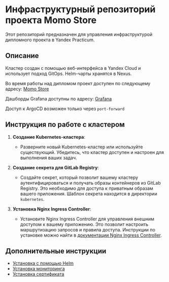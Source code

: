 # Инфраструктурный репозиторий проекта Momo Store

Этот репозиторий предназначен для управления инфраструктурой дипломного проекта в Yandex Practicum.

## Описание

Кластер создан с помощью веб-интерфейса в Yandex Cloud и использует подход GitOps. Helm-чарты хранятся в Nexus.

Во время работы над дипломом проект доступен по следующему
адресу: [Momo Store](https://momo-store-practicum.ru/)

Дашборды Grafana доступны по
адресу: [Grafana](https://grafana.momo-store-practicum.ru/)

Доступ к ArgoCD возможен только через `port-forward`

## Инструкция по работе с кластером

1. **Создание Kubernetes-кластера**:
    - Разверните новый Kubernetes-кластер или используйте существующий. Убедитесь, что кластер доступен и настроен для
      выполнения ваших задач.

2. **Создание секрета для GitLab Registry**:
    - Создайте секрет, который позволит вашему кластеру аутентифицироваться и получать образы контейнеров из GitLab
      Registry. Это необходимо для доступа к приватным образам вашего приложения. Шаблон секрета находится в
      директории `kubernetes`.

3. **Установка Nginx Ingress Controller**:
    - Установите Nginx Ingress Controller для управления внешним доступом к вашему приложению. Это позволит настроить
      маршрутизацию запросов и правила доступа. Инструкции по установке можно найти
      в [документации Nginx Ingress Controller](https://kubernetes.github.io/ingress-nginx/).

## Дополнительные инструкции

- [Установка с помощью Helm](momo-store-chart/README.md)
- [Установка мониторинга](monitoring/README.md)
- [Установка сертификата](certificate/README.md)
